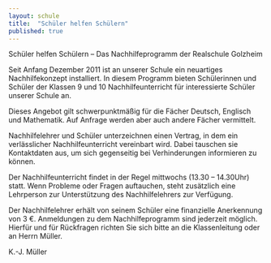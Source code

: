 ```yaml
---
layout: schule
title:  "Schüler helfen Schülern"
published: true
---
```



Schüler helfen Schülern – Das Nachhilfeprogramm der Realschule Golzheim

Seit Anfang Dezember 2011 ist an unserer Schule ein neuartiges Nachhilfekonzept installiert. In diesem Programm bieten Schülerinnen und Schüler der Klassen 9 und 10 Nachhilfeunterricht für interessierte Schüler unserer Schule an.

Dieses Angebot gilt schwerpunktmäßig für die Fächer Deutsch, Englisch und Mathematik. Auf Anfrage werden aber auch andere Fächer vermittelt.

Nachhilfelehrer und Schüler unterzeichnen einen Vertrag, in dem ein verlässlicher Nachhilfeunterricht vereinbart wird. Dabei tauschen sie Kontaktdaten aus, um sich gegenseitig bei Verhinderungen informieren zu können.

Der Nachhilfeunterricht findet in der Regel mittwochs (13.30 – 14.30Uhr) statt. Wenn Probleme oder Fragen auftauchen, steht zusätzlich eine Lehrperson zur Unterstützung des Nachhilfelehrers zur Verfügung.

Der Nachhilfelehrer erhält von seinem Schüler eine finanzielle Anerkennung von 3 €. Anmeldungen zu dem Nachhilfeprogramm sind jederzeit möglich.
Hierfür und für Rückfragen richten Sie sich bitte an die Klassenleitung oder an Herrn Müller.

K.-J. Müller 